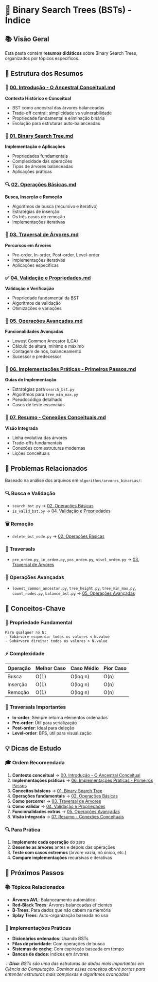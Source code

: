# 🌳 Binary Search Trees (BSTs) - Índice

## 📚 Visão Geral

Esta pasta contém **resumos didáticos** sobre Binary Search Trees, organizados por tópicos específicos.


## 📖 Estrutura dos Resumos

### 🌳 [00. Introdução - O Ancestral Conceitual.md](./00.%20Introdução%20-%20O%20Ancestral%20Conceitual.md)
**Contexto Histórico e Conceitual**
- BST como ancestral das árvores balanceadas
- Trade-off central: simplicidade vs vulnerabilidade
- Propriedade fundamental e eliminação binária
- Evolução para estruturas auto-balanceadas

### 🎯 [01. Binary Search Tree.md](./01.%20Binary%20Search%20Tree.md)
**Implementação e Aplicações**
- Propriedades fundamentais
- Complexidade das operações
- Tipos de árvores balanceadas
- Aplicações práticas

### 🔍 [02. Operações Básicas.md](./02.%20Operações%20Básicas.md)
**Busca, Inserção e Remoção**
- Algoritmos de busca (recursivo e iterativo)
- Estratégias de inserção
- Os três casos de remoção
- Implementações iterativas

### 🌳 [03. Traversal de Árvores.md](./03.%20Traversal%20de%20Árvores.md)
**Percursos em Árvores**
- Pre-order, In-order, Post-order, Level-order
- Implementações iterativas
- Aplicações específicas

### ✅ [04. Validação e Propriedades.md](./04.%20Validação%20e%20Propriedades.md)
**Validação e Verificação**
- Propriedade fundamental da BST
- Algoritmos de validação
- Otimizações e variações

### 🚀 [05. Operações Avançadas.md](./05.%20Operações%20Avançadas.md)
**Funcionalidades Avançadas**
- Lowest Common Ancestor (LCA)
- Cálculo de altura, mínimo e máximo
- Contagem de nós, balanceamento
- Sucessor e predecessor

### 🚀 [06. Implementações Práticas - Primeiros Passos.md](./06.%20Implementações%20Práticas%20-%20Primeiros%20Passos.md)
**Guias de Implementação**
- Estratégias para `search_bst.py`
- Algoritmos para `tree_min_max.py`
- Pseudocódigo detalhado
- Casos de teste essenciais

### 🔗 [07. Resumo - Conexões Conceituais.md](./07.%20Resumo%20-%20Conexões%20Conceituais.md)
**Visão Integrada**
- Linha evolutiva das árvores
- Trade-offs fundamentais
- Conexões com estruturas modernas
- Lições conceituais


## 🎯 Problemas Relacionados

Baseado na análise dos arquivos em `algorithms/arvores_binarias/`:

### 🔍 **Busca e Validação**
- `search_bst.py` → [02. Operações Básicas](./02.%20Operações%20Básicas.md)
- `is_valid_bst.py` → [04. Validação e Propriedades](./04.%20Validação%20e%20Propriedades.md)

### 🗑️ **Remoção**
- `delete_bst_node.py` → [02. Operações Básicas](./02.%20Operações%20Básicas.md)

### 🌳 **Traversals**
- `pre_ordem.py`, `in_ordem.py`, `pos_ordem.py`, `nivel_ordem.py` → [03. Traversal de Árvores](./03.%20Traversal%20de%20Árvores.md)

### 🚀 **Operações Avançadas**
- `lowest_common_ancestor.py`, `tree_height.py`, `tree_min_max.py`, `count_nodes.py`, `balance_bst.py` → [05. Operações Avançadas](./05.%20Operações%20Avançadas.md)


## 🎯 Conceitos-Chave

### 🌟 **Propriedade Fundamental**
```
Para qualquer nó N:
- Subárvore esquerda: todos os valores < N.value
- Subárvore direita: todos os valores > N.value
```

### ⚡ **Complexidade**
| Operação | Melhor Caso | Caso Médio | Pior Caso |
|----------|-------------|------------|-----------|
| Busca | O(1) | O(log n) | O(n) |
| Inserção | O(1) | O(log n) | O(n) |
| Remoção | O(1) | O(log n) | O(n) |

### 🔄 **Traversals Importantes**
- **In-order**: Sempre retorna elementos ordenados
- **Pre-order**: Útil para serialização
- **Post-order**: Ideal para deleção
- **Level-order**: BFS, útil para visualização


## 💡 Dicas de Estudo

### 🎓 **Ordem Recomendada**
1. **Contexto conceitual** → [00. Introdução - O Ancestral Conceitual](./00.%20Introdução%20-%20O%20Ancestral%20Conceitual.md)
2. **Implementações práticas** → [06. Implementações Práticas - Primeiros Passos](./06.%20Implementações%20Práticas%20-%20Primeiros%20Passos.md)
3. **Conceitos básicos** → [01. Binary Search Tree](./01.%20Binary%20Search%20Tree.md)
4. **Operações fundamentais** → [02. Operações Básicas](./02.%20Operações%20Básicas.md)
5. **Como percorrer** → [03. Traversal de Árvores](./03.%20Traversal%20de%20Árvores.md)
6. **Como validar** → [04. Validação e Propriedades](./04.%20Validação%20e%20Propriedades.md)
7. **Funcionalidades extras** → [05. Operações Avançadas](./05.%20Operações%20Avançadas.md)
8. **Visão integrada** → [07. Resumo - Conexões Conceituais](./07.%20Resumo%20-%20Conexões%20Conceituais.md)

### 🔍 **Para Prática**
1. **Implemente cada operação** do zero
2. **Desenhe as árvores** antes e depois das operações
3. **Teste com casos extremos** (árvore vazia, nó único, etc.)
4. **Compare implementações** recursivas e iterativas


## 🎯 Próximos Passos

### 📚 **Tópicos Relacionados**
- **Árvores AVL**: Balanceamento automático
- **Red-Black Trees**: Árvores balanceadas eficientes
- **B-Trees**: Para dados que não cabem na memória
- **Splay Trees**: Auto-organização baseada no uso

### 🔧 **Implementações Práticas**
- **Dicionários ordenados**: Usando BSTs
- **Filas de prioridade**: Com operações de busca
- **Sistemas de cache**: Com expiração baseada em tempo
- **Bancos de dados**: Índices em árvores


*💡 **Dica**: BSTs são uma das estruturas de dados mais importantes em Ciência da Computação. Dominar esses conceitos abrirá portas para entender estruturas mais complexas e algoritmos avançados!* 